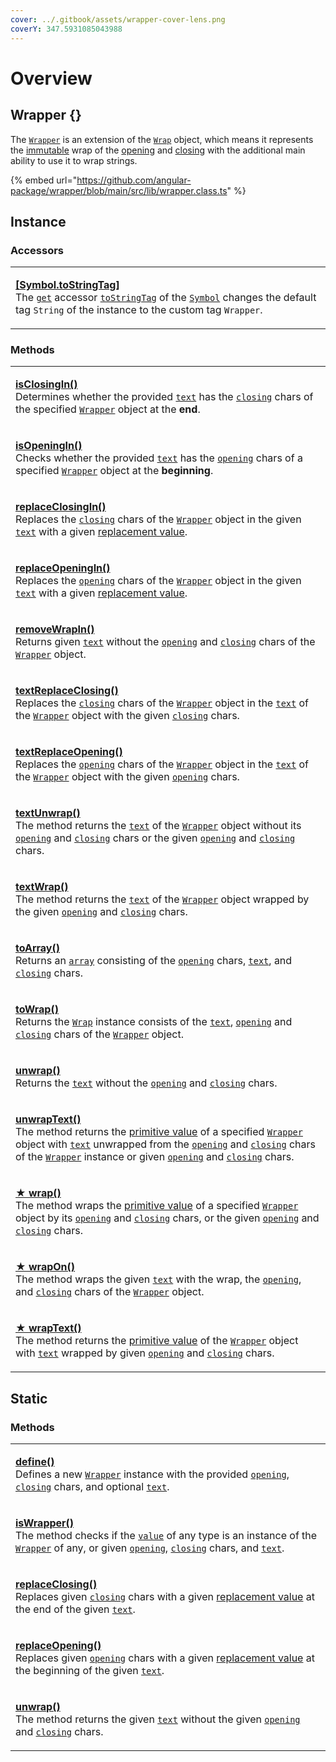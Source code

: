 ```yaml
---
cover: ../.gitbook/assets/wrapper-cover-lens.png
coverY: 347.5931085043988
---
```


# Overview

## Wrapper {}

The [`Wrapper`](https://github.com/angular-package/wrapper/blob/main/src/lib/wrapper.class.ts) is an extension of the [`Wrap`](broken-reference) object, which means it represents the [immutable](https://developer.mozilla.org/en-US/docs/Glossary/Immutable) wrap of the [opening](../getting-started/basic-concepts.md#opening) and [closing](../getting-started/basic-concepts.md#closing) with the additional main ability to use it to wrap strings.&#x20;

{% embed url="https://github.com/angular-package/wrapper/blob/main/src/lib/wrapper.class.ts" %}

## Instance

### Accessors

|                                                                                                                                                                                                                                                                                                                                                                                                                                                                                                                                                                                                                                                         |
| ------------------------------------------------------------------------------------------------------------------------------------------------------------------------------------------------------------------------------------------------------------------------------------------------------------------------------------------------------------------------------------------------------------------------------------------------------------------------------------------------------------------------------------------------------------------------------------------------------------------------------------------------------- |
| <p><strong></strong><a href="instance/accessors/symbol.tostringtag.md#symbol.tostringtag"><strong>​[Symbol.toStringTag]</strong></a><br>The <a href="https://developer.mozilla.org/en-US/docs/Web/JavaScript/Reference/Functions/get"><code>get</code></a> accessor <a href="https://developer.mozilla.org/en-US/docs/Web/JavaScript/Reference/Global_Objects/Symbol/toStringTag"><code>toStringTag</code></a> of the <a href="https://developer.mozilla.org/en-US/docs/Web/JavaScript/Reference/Global_Objects/Symbol"><code>Symbol</code></a> changes the default tag <code>String</code> of the instance to the custom tag <code>Wrapper</code>.</p> |

### Methods

|                                                                                                                                                                                                                                                                                                                                                                                                                                                                                                                                                                                                                                                                                                                                                                |
| -------------------------------------------------------------------------------------------------------------------------------------------------------------------------------------------------------------------------------------------------------------------------------------------------------------------------------------------------------------------------------------------------------------------------------------------------------------------------------------------------------------------------------------------------------------------------------------------------------------------------------------------------------------------------------------------------------------------------------------------------------------- |
| <p><strong></strong><a href="instance/methods/isclosingin.md"><strong>isClosingIn()</strong></a><br>Determines whether the provided <a href="instance/methods/isclosingin.md#text-string"><code>text</code></a> has the <a href="../wrap/accessors/closing.md"><code>closing</code></a> chars of the specified <a href="broken-reference"><code>Wrapper</code></a> object at the <strong>end</strong>.</p>                                                                                                                                                                                                                                                                                                                                                     |
| <p><strong></strong><a href="instance/methods/isopeningin.md"><strong>isOpeningIn()</strong></a><br>Checks whether the provided <a href="instance/methods/isopeningin.md#text-string"><code>text</code></a> has the <a href="../wrap/accessors/opening.md"><code>opening</code></a> chars of a specified <a href="broken-reference"><code>Wrapper</code></a> object at the <strong>beginning</strong>.</p>                                                                                                                                                                                                                                                                                                                                                     |
| <p><strong></strong><a href="instance/methods/replaceclosingin.md"><strong>replaceClosingIn()</strong></a><br>Replaces the <a href="../wrap/accessors/closing.md"><code>closing</code></a> chars of the <a href="overview.md"><code>Wrapper</code></a> object in the given <a href="instance/methods/replaceclosingin.md#text-string"><code>text</code></a> with a given <a href="instance/methods/replaceclosingin.md#replacevalue-string">replacement value</a>.</p>                                                                                                                                                                                                                                                                                         |
| <p><strong></strong><a href="instance/methods/replaceopeningin.md#replacevalue-string"><strong>replaceOpeningIn()</strong></a><br>Replaces the <a href="../wrap/accessors/opening.md"><code>opening</code></a> chars of the <a href="broken-reference"><code>Wrapper</code></a> object in the given <a href="instance/methods/replaceopeningin.md#text-string"><code>text</code></a> with a given <a href="instance/methods/replaceopeningin.md#replacevalue-string">replacement value</a>.</p>                                                                                                                                                                                                                                                                |
| <p><strong></strong><a href="instance/methods/removewrapin.md"><strong>removeWrapIn()</strong></a><br>Returns given <a href="instance/methods/removewrapin.md#text-string"><code>text</code></a> without the <a href="../wrap/accessors/opening.md"><code>opening</code></a> and <a href="../wrap/accessors/closing.md"><code>closing</code></a> chars of the <a href="broken-reference"><code>Wrapper</code></a> object.</p>                                                                                                                                                                                                                                                                                                                                  |
| <p><strong></strong><a href="instance/methods/textreplaceclosing.md"><strong>textReplaceClosing()</strong></a><br>Replaces the <a href="../wrap/accessors/#wrap.prototype.closing"><code>closing</code></a> chars of the <a href="broken-reference"><code>Wrapper</code></a> object in the <a href="../wrap/accessors/text.md"><code>text</code></a> of the <a href="broken-reference"><code>Wrapper</code></a> object with the given <a href="instance/methods/textreplaceclosing.md#closing-string"><code>closing</code></a> chars.</p>                                                                                                                                                                                                                      |
| <p><strong></strong><a href="instance/methods/textreplaceopening.md"><strong>textReplaceOpening()</strong></a><br>Replaces the <a href="../wrap/accessors/opening.md"><code>opening</code></a> chars of the <a href="broken-reference"><code>Wrapper</code></a> object in the <a href="../wrap/accessors/text.md"><code>text</code></a> of the <a href="broken-reference"><code>Wrapper</code></a> object with the given <a href="instance/methods/textreplaceopening.md#opening-string"><code>opening</code></a> chars.</p>                                                                                                                                                                                                                                   |
| <p><strong></strong><a href="instance/methods/textunwrap.md"><strong>textUnwrap()</strong></a><br>The method returns the <a href="../wrap/accessors/text.md"><code>text</code></a> of the <a href="broken-reference"><code>Wrapper</code></a> object without its <a href="../wrap/accessors/#wrap.prototype.opening"><code>opening</code></a> and <a href="../wrap/accessors/#wrap.prototype.closing"><code>closing</code></a> chars or the given <a href="overview.md#opening-string"><code>opening</code></a> and <a href="overview.md#closing-string"><code>closing</code></a> chars.</p>                                                                                                                                                                   |
| <p><strong></strong><a href="instance/methods/textwrap.md"><strong>textWrap()</strong></a><br>The method returns the <a href="../wrap/accessors/text.md"><code>text</code></a> of the <a href="broken-reference"><code>Wrapper</code></a> object wrapped by the given <a href="instance/methods/textwrap.md#opening-textopening"><code>opening</code></a> and <a href="instance/methods/textwrap.md#closing-textclosing"><code>closing</code></a> chars.</p>                                                                                                                                                                                                                                                                                                   |
| <p><strong></strong><a href="instance/methods/toarray.md"><strong>toArray()</strong></a><br>Returns an <a href="https://developer.mozilla.org/en-US/docs/Web/JavaScript/Reference/Global_Objects/Array"><code>array</code></a> consisting of the <a href="../wrap/accessors/opening.md"><code>opening</code></a> chars, <a href="../wrap/accessors/text.md"><code>text</code></a>, and <a href="../wrap/accessors/closing.md"><code>closing</code></a> chars.</p>                                                                                                                                                                                                                                                                                              |
| <p><strong></strong><a href="instance/methods/towrap.md"><strong>toWrap()</strong></a><br>Returns the <a href="broken-reference"><code>Wrap</code></a> instance consists of the <a href="../wrap/accessors/text.md"><code>text</code></a>, <a href="../wrap/accessors/opening.md"><code>opening</code></a> and <a href="../wrap/accessors/closing.md"><code>closing</code></a> chars of the <a href="broken-reference"><code>Wrapper</code></a> object.</p>                                                                                                                                                                                                                                                                                                    |
| <p><strong></strong><a href="instance/methods/unwrap.md"><strong>unwrap()</strong></a><br>Returns the <a href="../wrap/accessors/text.md"><code>text</code></a> without the <a href="../wrap/accessors/opening.md"><code>opening</code></a> and <a href="../wrap/accessors/closing.md"><code>closing</code></a> chars.</p>                                                                                                                                                                                                                                                                                                                                                                                                                                     |
| <p><strong></strong><a href="instance/methods/unwraptext.md"><strong>unwrapText()</strong></a><br>The method returns the <a href="../wrap/methods/instance/valueof.md">primitive value</a> of a specified <a href="broken-reference"><code>Wrapper</code></a> object with <a href="../wrap/accessors/text.md"><code>text</code></a> unwrapped from the <a href="../wrap/accessors/opening.md"><code>opening</code></a> and <a href="../wrap/accessors/closing.md"><code>closing</code></a> chars of the <a href="broken-reference"><code>Wrapper</code></a> instance or given <a href="instance/methods/unwraptext.md#opening-string"><code>opening</code></a> and <a href="instance/methods/unwraptext.md#closing-string"><code>closing</code></a> chars.</p> |
| <p><strong></strong><a href="instance/methods/wrap.md"><strong>★ wrap()</strong></a><br>The method wraps the <a href="../wrap/methods/instance/valueof.md">primitive value</a> of a specified <a href="broken-reference"><code>Wrapper</code></a> object by its <a href="../wrap/accessors/opening.md"><code>opening</code></a> and <a href="../wrap/accessors/closing.md"><code>closing</code></a> chars, or the given <a href="instance/methods/wrap.md#opening-customopening"><code>opening</code></a> and <a href="instance/methods/wrap.md#closing-customclosing"><code>closing</code></a> chars.</p>                                                                                                                                                     |
| <p><strong></strong><a href="instance/methods/wrapon.md"><strong>★ wrapOn()</strong></a><br>The method wraps the given <a href="instance/methods/wrapon.md#text-customtext"><code>text</code></a> with the wrap, the <a href="../wrap/accessors/opening.md"><code>opening</code></a>, and <a href="../wrap/accessors/closing.md"><code>closing</code></a> chars of the <a href="overview.md"><code>Wrapper</code></a> object.</p>                                                                                                                                                                                                                                                                                                                              |
| <p><strong></strong><a href="instance/methods/wraptext.md"><strong>★ wrapText()</strong></a><br>The method returns the <a href="../wrap/methods/instance/valueof.md">primitive value</a> of the <a href="broken-reference"><code>Wrapper</code></a> object with <a href="../wrap/accessors/text.md"><code>text</code></a> wrapped by given <a href="instance/methods/wraptext.md#opening-textopening"><code>opening</code></a> and <a href="instance/methods/wraptext.md#closing-textclosing"><code>closing</code></a> chars.</p>                                                                                                                                                                                                                              |

## Static

### Methods

|                                                                                                                                                                                                                                                                                                                                                                                                                                                                                                                                                           |
| --------------------------------------------------------------------------------------------------------------------------------------------------------------------------------------------------------------------------------------------------------------------------------------------------------------------------------------------------------------------------------------------------------------------------------------------------------------------------------------------------------------------------------------------------------- |
| <p><strong></strong><a href="static/methods/define.md"><strong>define()</strong></a><br>Defines a new <a href="broken-reference"><code>Wrapper</code></a> instance with the provided <a href="static/methods/define.md#opening-opening"><code>opening</code></a>, <a href="static/methods/define.md#closing-closing"><code>closing</code></a> chars, and optional <a href="static/methods/define.md#text-text"><code>text</code></a>.</p>                                                                                                                 |
| <p><strong></strong><a href="static/methods/iswrapper.md"><strong>isWrapper()</strong></a><br>The method checks if the <a href="static/methods/iswrapper.md#value-any"><code>value</code></a> of any type is an instance of the <a href="broken-reference"><code>Wrapper</code></a> of any, or given <a href="static/methods/iswrapper.md#opening-opening"><code>opening</code></a>, <a href="static/methods/iswrapper.md#closing-closing"><code>closing</code></a> chars, and <a href="static/methods/iswrapper.md#text-text"><code>text</code></a>.</p> |
| <p><strong></strong><a href="static/methods/replaceclosing.md"><strong>replaceClosing()</strong></a><br>Replaces given <a href="static/methods/replaceclosing.md#closing-string"><code>closing</code></a> chars with a given <a href="static/methods/replaceclosing.md#replacevalue-string">replacement value</a> at the end of the given <a href="static/methods/replaceclosing.md#text-string"><code>text</code></a>.</p>                                                                                                                               |
| <p><strong></strong><a href="static/methods/replaceopening.md"><strong>replaceOpening()</strong></a><br>Replaces given <a href="static/methods/replaceopening.md#opening-string"><code>opening</code></a> chars with a given <a href="static/methods/replaceopening.md#replacevalue-string">replacement value</a> at the beginning of the given <a href="static/methods/replaceopening.md#text-string"><code>text</code></a>.</p>                                                                                                                         |
| <p><strong></strong><a href="static/methods/unwrap.md"><strong>unwrap()</strong></a><br>The method returns the given <a href="static/methods/unwrap.md#text-string"><code>text</code></a> without the given <a href="static/methods/unwrap.md#opening-string"><code>opening</code></a> and <a href="static/methods/unwrap.md#closing-string"><code>closing</code></a> chars.</p>                                                                                                                                                                          |

